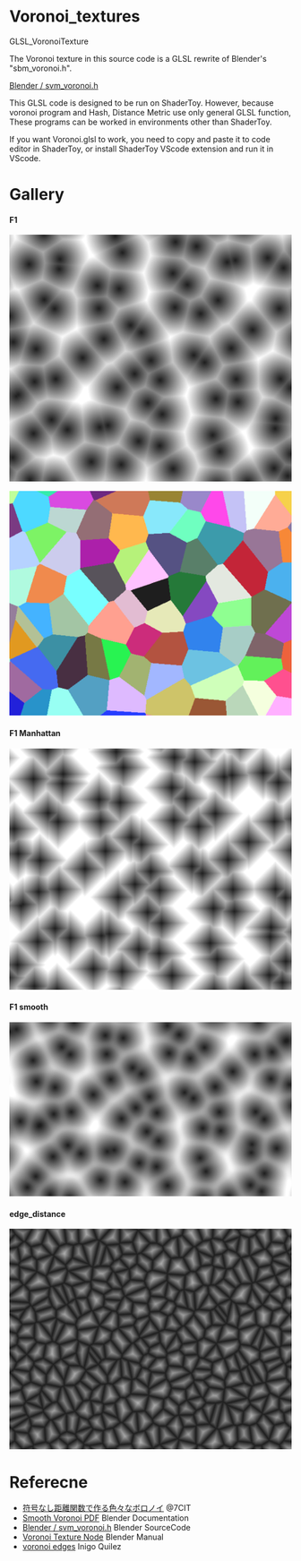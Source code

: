 # Voronoi_textures
GLSL_VoronoiTexture

The Voronoi texture in this source code is a GLSL rewrite of Blender's "sbm_voronoi.h".
    
[Blender / svm_voronoi.h](https://github.com/blender/blender/blob/594f47ecd2d5367ca936cf6fc6ec8168c2b360d0/intern/cycles/kernel/svm/svm_voronoi.h) 

This GLSL code is designed to be run on ShaderToy. However, because voronoi program and Hash, Distance Metric use only general GLSL function, These programs can be worked in environments other than ShaderToy.

If you want Voronoi.glsl to work, you need to copy and paste it to code editor in ShaderToy, or install ShaderToy VScode extension and run it in VScode.

# Gallery
#### F1
![F1_Euclid](/Pictures/F1_Euclid.png)

![F1_Euclid_Color](/Pictures/F1_Euclid_Color.png)

#### F1 Manhattan
![F1_Manhattan](/Pictures/F1__Manhattan.png)

#### F1 smooth
![F1_smooth1](/Pictures/F1_smooth1.png)

#### edge_distance
![F1_edge_distace](/Pictures/F1_edge_distance.png)

# Referecne
- [符号なし距離関数で作る色々なボロノイ](https://qiita.com/7CIT/items/4126d23ffb1b28b80f27) @7CIT
- [Smooth Voronoi PDF](https://wiki.blender.org/wiki/User:OmarSquircleArt/GSoC2019/Documentation/Smooth_Voronoi) Blender Documentation
- [Blender / svm_voronoi.h](https://github.com/blender/blender/blob/594f47ecd2d5367ca936cf6fc6ec8168c2b360d0/intern/cycles/kernel/svm/svm_voronoi.h) Blender SourceCode
- [Voronoi Texture Node](https://docs.blender.org/manual/ja/2.90/render/shader_nodes/textures/voronoi.html) Blender Manual
- [voronoi edges](https://www.iquilezles.org/www/articles/voronoilines/voronoilines.htm) Inigo Quilez

